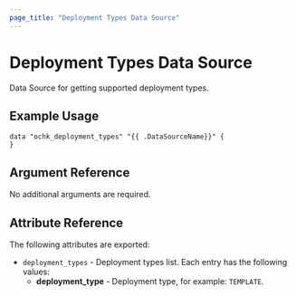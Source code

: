 ```yaml
---
page_title: "Deployment Types Data Source"
---
```


# Deployment Types Data Source

Data Source for getting supported deployment types.

## Example Usage

```hcl
data "ochk_deployment_types" "{{ .DataSourceName}}" {
}
```

## Argument Reference

No additional arguments are required.

## Attribute Reference

The following attributes are exported:
* `deployment_types` - Deployment types list. Each entry has the following values:
    * **deployment_type** - Deployment type, for example: `TEMPLATE`.
